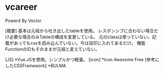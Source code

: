 # vcareer
Powerd By Vector

[概要]
基本は元祖から吐き出したtableを使用。
レスポンシブに合わない場合だけ必要な場合のみTableの構成を変更している。
元のclassは使っていない。記載があってもcssを読み込んでいない。今は目印に入れてあるだけ。
機能FunctionのIDもそのままが元祖と変えていない。

[JS]
*Vue.JSを使用。シンプルかつ軽量。
[icon]
*Icon Awesome Free
[参考にしたCSSFramework]
*BULMA

